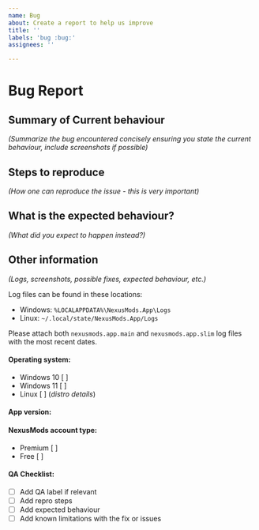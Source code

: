 ```yaml
---
name: Bug
about: Create a report to help us improve
title: ''
labels: 'bug :bug:'
assignees: ''

---
```


# Bug Report

## Summary of Current behaviour
_(Summarize the bug encountered concisely ensuring you state the current behaviour, include screenshots if possible)_


## Steps to reproduce
_(How one can reproduce the issue - this is very important)_


## What is the expected behaviour?
_(What did you expect to happen instead?)_


## Other information
_(Logs, screenshots, possible fixes, expected behaviour, etc.)_

Log files can be found in these locations:

- Windows: `%LOCALAPPDATA%\NexusMods.App\Logs`
- Linux: `~/.local/state/NexusMods.App/Logs`

Please attach both `nexusmods.app.main` and `nexusmods.app.slim` log files with the most recent dates.

#### Operating system:
- Windows 10 [ ]
- Windows 11 [ ]
- Linux [ ] (_distro details_)

#### App version:

#### NexusMods account type:
- Premium [ ]
- Free [ ]

#### QA Checklist:
- [ ] Add QA label if relevant
- [ ] Add repro steps
- [ ] Add expected behaviour
- [ ] Add known limitations with the fix or issues